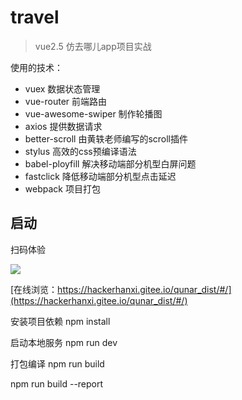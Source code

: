 # travel

> vue2.5 仿去哪儿app项目实战

使用的技术：
 - vuex  数据状态管理
 - vue-router  前端路由
 - vue-awesome-swiper 制作轮播图
 - axios  提供数据请求
 - better-scroll  由黄轶老师编写的scroll插件
 - stylus  高效的css预编译语法
 - babel-ployfill  解决移动端部分机型白屏问题
 - fastclick 降低移动端部分机型点击延迟
 - webpack 项目打包

## 启动

扫码体验

![](https://thumbnail0.baidupcs.com/thumbnail/7284ac5eedf9f0a675540972b3fd33c0?fid=3893228660-250528-835659898676622&time=1531724400&rt=sh&sign=FDTAER-DCb740ccc5511e5e8fedcff06b081203-tUAB5lqjMcuUq%2BxgQb6%2FWdT7q%2FI%3D&expires=8h&chkv=0&chkbd=0&chkpc=&dp-logid=4560571289543656745&dp-callid=0&size=c710_u400&quality=100&vuk=-&ft=video)



[在线浏览：https://hackerhanxi.gitee.io/qunar_dist/#/](https://hackerhanxi.gitee.io/qunar_dist/#/)

安装项目依赖
npm install

启动本地服务
npm run dev

打包编译
npm run build

npm run build --report
```

